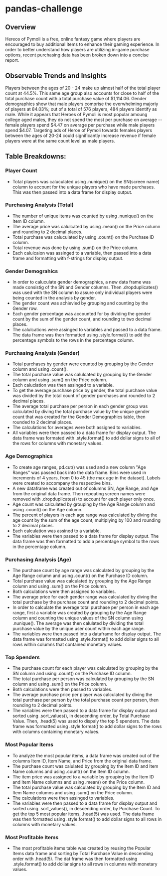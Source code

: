 # pandas-challenge

## Overview
Hereos of Pymoli is a free, online fantasy game where players are encouraged to buy additional items to enhance their gaming experience. In order to better understand how players are utilizing in-game purchase options, recent purchasing data has been broken down into a concise report.

## Observable Trends and Insights
Players between the ages of 20 - 24 make up almost half of the total player count at 44.5%. This same age group also accounts for close to half of the total purchase count with a total purchase value of $1,114.06. Gender demographics show that male players comprise the overwhelming majoriy of players at 84.03%; out of a total of 576 players, 484 players identify as male. While it appears that Heroes of Pymoli is most popular amoung college aged males, they do not spend the most per purchase on average -- female players spend $4.47 on average per purchase while male players spend $4.07. Targeting ads of Heroe of Pymoli towards females players between the ages of 20-24 could significantly increase revenue if female players were at the same count level as male players. 

## Table Breakdowns:
### Player Count
- Total players was caluculated using .nunique() on the SN(screen name) column to account for the unique players who have made purchases. This was then passed into a data frame for display output. 

### Purchasing Analysis (Total)
- The number of unique items was counted by using .nunique() on the Item ID column.
- The average price was calulcated by using .mean() on the Price column and rounding to 2 decimal places. 
- Total purchase was caluculated by using .count() on the Purchase ID column.
- Total revenue was done by using .sum() on the Price column. 
- Each calulcaion was assinged to a variable, then passed into a data frame and formatting with f-strings for display output. 

### Gender Demograhics
- In order to caluculate gender demographics, a new data frame was made consistig of the SN and Gender columns. Then .dropduplicates() was used with the SN column to assure only individual players were being counted in the analysis by gender. 
- The gender count was achievied by grouping and counting by the Gender row. 
- Each gender percentage was accounted for by dividing the gender count by the sum of the gender count, and rounding to two decimal places. 
- The calulcations were assinged to variables and passed to a data frame. The data frame was then formatted using .style.format() to add the percentage symbols to the rows in the percentage column. 

### Purchasing Analysis (Gender)
- Total purchases by gender were counted by grouping by the Gender column and using .count().
- The total purchase value was calulcated by grouping by the Gender column and using .sum() on the Price column. 
- Each caluclation was then assinged to a variable. 
- To get the average purchase price by gender, the total purchase value was divided by the total count of gender purchases and rounded to 2 decimal places. 
- The average total purchase per person in each gender group was calculated by diving the total purchase value by the unique gender count that was created for the Gender Demographics table, then rounded to 2 decimal places. 
- The calculations for averages were both assigned to variables. 
- All variables were then passed to a data frame for display output. The data frame was formated with .style.format() to add dollar signs to all of the rows for columns with monetary values. 

### Age Demographics
- To create age ranges, pd.cut() was used and a new column "Age Ranges" was passed back into the data frame. Bins were used in increments of 4 years, from 0 to 45 (the max age in the dataset). Labels were created to accompany the respective bins. 
- A new dataframe was created out of columns SN, Age Range, and Age from the original data frame. Then repeating screen names were removed with .dropduplicates() to account for each player only once. 
- Age count was calculated by grouping by the Age Range column and using .count() on the Age column.
- The percent of players in each age range was calculated by diving the age count by the sum of the age count, multiplying by 100 and rounding to 2 decimal places. 
- Each calculation was assined to a variable. 
- The variables were then passed to a data frame for display output. The data frame was then formatted to add a percentage symbol to the rows in the percentage column. 

### Purchasing Analysis (Age)
- The purchase count by age range was calculated by grouping by the Age Range column and using .count() on the Purchase ID column.
- Total purchase value was calculated by grouping by the Age Range column and using .sum() on the Price column. 
- Both calculations were then assigned to variables. 
- The average price for each gender range was calculated by diving the total purchase by the purchase count and rounding to 2 decimal points. 
- In order to calculate the average total purchase per person in each age range, first a variable was created by grouping by the Age Range column and counting the unique values of the SN column using .nunique(). The average was then calulated by dividing the total purchase value by the unique user count within each age range. 
- The variables were then passed into a dataframe for display output. The data frame was formatted using .style.format() to add dollar signs to all rows within columns that contained monetary values.  

### Top Spenders
- The purchase count for each player was calculated by grouping by the SN column and using .count() on the Purchase ID column. 
- The total purchase per person was calculated by grouping by the SN column and using .sum() on the Price column. 
- Both calculations were then passed to variables. 
- The average purchase price per player was calculated by diving the total purchase per person by the total purchase count per person, then rounding to 2 decimal points. 
- The variables were then passed to a data frame for display output and sorted using .sort_values(), in descending order, by Total Purchase Value. Then, .head(5) was used to dispaly the top 5 spenders. The data frame was formatted using .style.format() to add dollar signs to the rows with columns containing monetary values. 

### Most Popular Items 
- To analyze the most popular items, a data frame was created out of the columns Item ID, Item Name, and Price from the original data frame. 
- The purchase count was calulated by grouping by the Item ID and Item Name columns and using .count() on the Item ID column.
- The item price was assigned to a variable by grouping by the Item ID and Item Name columns and using .mean() on the Price column. 
- The total purchase value was calculated by grouping by the Item ID and Item Name columns and using .sum() on the Price column. 
- The calculations were then assinged to variables. 
- The variables were then passed to a data frame for display output and sorted using .sort_values(), in descending order, by Purchase Count. To get the top 5 most popular items, .head(5) was used. The data frame was then formatted using .style.format() to add dollar signs to all rows in columns with monetary values. 

### Most Profitable Items 
- The most profitable items table was created by reusing the Popular Items data frame and sorting by Total Purchase Value in descending order with .head(5). The dat frame was then formatted using .style.format() to add dollar signs to all rows in columns with monetary values.
